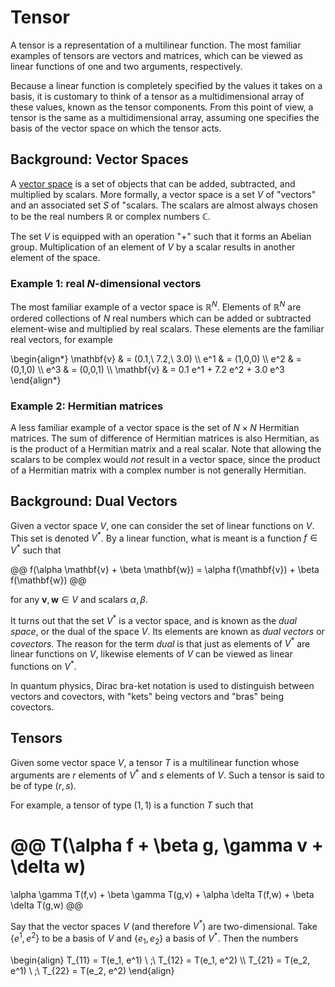 # Tensor

A tensor is a representation of a multilinear function. 
The most familiar examples of tensors
are vectors and matrices, which can be viewed as linear functions of one and 
two arguments, respectively.

Because a linear function is completely specified by the values it takes on a basis,
it is customary to think of a tensor as a multidimensional array of these values,
known as the tensor components. From this point of view, a tensor is the same
as a multidimensional array, assuming one specifies the basis of the vector
space on which the tensor acts.

## Background: Vector Spaces

A [vector space](https://en.wikipedia.org/wiki/Vector_space) is a set of objects that can be added, subtracted, and multiplied
by scalars. More formally, a vector space is a set $V$ of "vectors" and an 
associated set $S$ of "scalars. The scalars are almost always chosen
to be the real numbers $\mathbb{R}$ or complex numbers $\mathbb{C}$.

The set $V$ is equipped with an operation "$+$" such that it forms an Abelian group. 
Multiplication of an element of $V$ by a scalar results in another element of the space.

### Example 1: real $N$-dimensional vectors 

The most familiar example of a vector space is $\mathbb{R}^N$. Elements of 
$\mathbb{R}^N$ are ordered collections of $N$ real numbers which can be 
added or subtracted element-wise and multiplied by real scalars.
These elements are the familiar real vectors, for example

\begin{align*}
\mathbf{v} & = (0.1,\  7.2,\ 3.0) \\\\
e^1 & = (1,0,0) \\\\
e^2 & = (0,1,0) \\\\
e^3 & = (0,0,1) \\\\
\mathbf{v} & = 0.1 e^1 + 7.2 e^2 + 3.0 e^3
\end{align*}


### Example 2: Hermitian matrices

A less familiar example of a vector space is the set of $N \times N$ 
Hermitian matrices. The sum of difference of Hermitian matrices is
also Hermitian, as is the product of a Hermitian matrix and a real
scalar. Note that allowing the scalars to be complex would *not*
result in a vector space, since the product of a Hermitian 
matrix with a complex number is not generally Hermitian.

## Background: Dual Vectors

Given a vector space $V$, one can consider the set of linear functions 
on $V$. This set is denoted $V^*$. By a linear function, what is meant 
is a function $f \in V^*$ such that

@@
f(\alpha \mathbf{v} + \beta \mathbf{w}) = \alpha f(\mathbf{v}) + \beta f(\mathbf{w})
@@

for any $\mathbf{v}, \mathbf{w} \in V$ and scalars $\alpha, \beta$.

It turns out that the set $V^*$ is a vector space, and is known as the *dual space*,
or the dual of the space $V$. Its elements are known as *dual vectors* or *covectors*.
The reason for the term *dual* is that just as elements of $V^*$ are linear functions
on $V$, likewise elements of $V$ can be viewed as linear functions on $V^*$.

In quantum physics, Dirac bra-ket notation is used to distinguish between vectors
and covectors, with "kets" being vectors and "bras" being covectors.

## Tensors

Given some vector space $V$, a tensor $T$ is a multilinear function whose
arguments are $r$ elements of $V^*$ and $s$ elements of $V$. 
Such a tensor is said to be of type $(r,s)$.

For example, a tensor of type $(1,1)$ is a function $T$ such that

@@
T(\alpha f + \beta g, \gamma v + \delta w)
= 
\alpha \gamma T(f,v) + \beta \gamma T(g,v) + \alpha \delta T(f,w) + \beta \delta T(g,w)
@@

Say that the vector spaces $V$ (and therefore $V^*$) are two-dimensional. Take
$\{e^1, e^2\}$ to be a basis of $V$ and $\{e_1, e_2\}$ a basis of $V^*$. Then 
the numbers

\begin{align}
T_{11} = T(e_1, e^1) \ ;\ T_{12} = T(e_1, e^2) \\\\
T_{21} = T(e_2, e^1) \ ;\ T_{22} = T(e_2, e^2)
\end{align}

